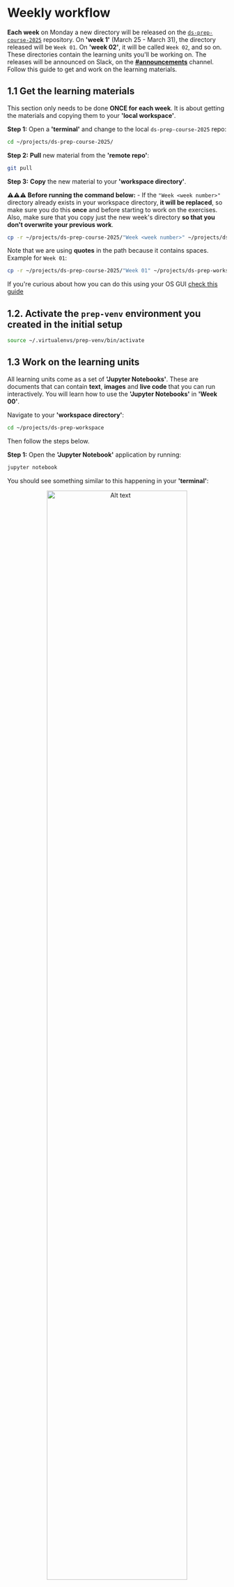 # Weekly workflow

**Each week** on Monday a new directory will be released on the [`ds-prep-course-2025`](https://github.com/LDSSA/ds-prep-course-2025) repository. On **'week 1'** (March 25 - March 31), the directory released will be `Week 01`. On **'week 02'**, it will be called `Week 02`, and so on. These directories contain the learning units you'll be working on. The releases will be announced on Slack, on the **[#announcements](https://ldsaprepcourse2025.slack.com/archives/C08F7QPD2LB)** channel. Follow this guide to get and work on the learning materials.

## 1.1 Get the learning materials

This section only needs to be done **ONCE for each week**. It is about getting the materials and copying them to your **'local workspace'**.

**Step 1:** Open a **'terminal'** and change to the local `ds-prep-course-2025` repo:

```bash
cd ~/projects/ds-prep-course-2025/
```

**Step 2:** **Pull** new material from the **'remote repo'**:

```bash
git pull
```

**Step 3:** **Copy** the new material to your **'workspace directory'**.

**⚠️⚠️⚠️ Before running the command below:** - If the `"Week <week number>"` directory already exists in your workspace directory, **it will be replaced**, so make sure you do this **once** and before starting to work on the exercises. Also, make sure that you copy just the new week's directory **so that you don't overwrite your previous work**.

```bash
cp -r ~/projects/ds-prep-course-2025/"Week <week number>" ~/projects/ds-prep-workspace/
```

Note that we are using **quotes** in the path because it contains spaces. Example for `Week 01`:

```bash
cp -r ~/projects/ds-prep-course-2025/"Week 01" ~/projects/ds-prep-workspace/
```

If you're curious about how you can do this using your OS GUI [check this guide](docs/guides/using_os_gui_to_manage_directories.md)

## 1.2. Activate the `prep-venv` environment you created in the initial setup

```bash
source ~/.virtualenvs/prep-venv/bin/activate
```

## 1.3 Work on the learning units

All learning units come as a set of **'Jupyter Notebooks'**. These are documents that can contain **text**, **images** and **live code** that you can run interactively. You will learn how to use the **'Jupyter Notebooks'** in **'Week 00'**.

Navigate to your **'workspace directory'**:

```bash
cd ~/projects/ds-prep-workspace
```

Then follow the steps below.

**Step 1:** Open the **'Jupyter Notebook'** application by running:

```bash
jupyter notebook
```

You should see something similar to this happening in your **'terminal'**:

<div style="text-align: center;">
  <img src='media//jupyter_terminal.png' alt='Alt text'  width="80%" />
</div>

and your browser should pop up with **'Jupyter notebook'** open. However, if this does not happen, you can simply **copy the link** you see on your terminal (the one that starts with `http://localhost`) and **paste** it in your **'browser's address bar'**.

**Note:** If you see some scary looking messages, don't worry, you can just ignore them.

**Step 2:** Work on the learning unit (**SLU**).

⚠️ **Important:** **ALWAYS** work on the files in your `ds-prep-workspace` repository. **<span style="color: red;">NEVER</span>** work on the files inside in the `ds-prep-course-2025` repository!

- Study the **'Learning Notebook'**. You can interact with the notebook and try out the code.

- Complete the tasks in the **'Exercise Notebook'**. Don't forget to save your work as you go along! Sometimes there will be more Exercise notebooks and they will be numbered. In that case, if you are a complete beginner, start with notebook 0, then proceed to notebook 1. If you are planning to apply for the Starters academy, complete also notebook 2. You can skip notebook 0 if you already have some programming experience.

> 📝 **Note:** You may eventually also find **'Extra Notebooks'** and **'Example Notebooks'** in some **SLU**s

> ⚠️ **Reminder:** Save your work regularly! Although **'Jupyter Notebook'** autosaves your documents, it may encounter issues and disable autosave without warning, risking loss of work if you exit without saving.

<a name="link-to-grading"></a>
**Step 3:** Grading the exercise notebook

Once you've solved all the exercises, we recommend following this simple checklist to avoid unexpected surprises:

1.  Save the Exercise notebook (again)
2.  Run "Restart & Run All"

    <div style="text-align: center;">
      <img src='media//jupyter_clear_and_run.png' alt='Alt text' />
    </div>

3.  **Ensure that the last cell of the notebook has been executed** as represented by a number between brackets beside the top left of the cell. If instead of a number you see a '\*', the cell is still busy and the exercise notebook is not ready for submission.

    <div style="text-align: center;">
      <img src='media//notebook_busy_cell.png' alt='Alt text' />
    </div>

4.  At this point the notebook should have run without any error messages showing up.

    <div style="text-align: center;">
      <img src='media//terminal_notebook.png' alt='Alt text' width="70%" />
    </div>

5.  Close all the notebooks, return to the terminal and stop the notebook server by typing `Ctrl+C+C` (`Ctrl` and two times `C` ).



6.  Get your Slack ID (read [this](https://moshfeu.medium.com/how-to-find-my-member-id-in-slack-workspace-d4bba942e38c) if you don't know where to find it) and submit the notebook to the portal. **The virtual environment has to be activated and you have be in the learning unit directory!**

<!-- [portal](https://prep-course-portal.ldsacademy.org/) -->

7. Make sure that you are in the correct SLU directory:

    ```bash
    cd ~/projects/ds-prep-workspace/"Week <week number>"/"<SLU name>"
    ```

    **Example:** For **'Week 00'** you'd do:

    ```bash
    cd ~/projects/ds-prep-workspace/"Week 00"/"SLU00 - Jupyter Notebook"
    ```

8. Submit the notebook to the portal:

    ```bash
    python submit.py --notebook "Exercise notebook" --slackid "YOUR_SLACK_ID"
    ```

    With numbered Exercise notebooks, include the number like this:
    
    ```bash
    python submit.py --notebook "Exercise notebook 1" --slackid "YOUR_SLACK_ID"
    ```

    It can take a while for the submission to get through. If it worked out, you should get a message like this one. You will see your grade (score) and the learning unit number.

    ```bash
    20.0
    {'learning_unit': 0, 'exercise_notebook': 1, 'slackid': 'U04ST63FC02', 'score': 20.0}
    Success!
    {"id":10,"created":"2023-03-26T00:40:17.603128Z", "slackid":"U04ST63FC02", "learning_unit" 0, "exercise_notebook":1, "score":20.0}
    ```

Your submission should now be on the portal. The submissions are ordered by the learning unit number, then chronologically. The easiest way to find your submission is to search for your Slack ID. Use `Ctrl+F` to search for your Slack ID. You can then click on your Slack ID to see all your submissions.

<!-- [portal](https://prep-course-portal.ldsacademy.org/) -->

**Step 4:** **'Commit'** and **'push'**

Now is the time to transfer your work from the **'local workspace'** repo to the **'remote workspace'** repo on **'GitHub'**.

1.  Open a **'terminal'** and navigate to your **'local workspace'**:

    ```bash
    cd ~/projects/ds-prep-workspace
    ```

2.  These steps will take a snapshot of your **'local workspace'** in this moment in time and transfer it to your **'remote workspace'** repo. You will understand them once your have studied SLU03.

    ```bash
    git add .
    ```

    ```bash
    git commit -m "Exercises for Week <week number>"
    ```

    ```bash
    git push
    ```

You'll be asked for your **'Git'** username and password - enter your **'token'** for the password.

## 1.4. Updates of the learning units

As much as we try and have processes in place to prevent errors and bugs in the learning units, some make it through to you.

If the problem is **not in the 'exercise notebook'** you can just pull the new version from the `ds-prep-course-2025` repo and replace the file in your `ds-prep-workspace` (steps 1 and 2 from [section 1.1](#11-get-the-learning-materials)). Make sure to replace **just the new file** and not overwrite any work you already did in the exercise notebook.

If the correction is in the **'exercise notebook'**, however, **you can't just replace the file because your work is there and you'll lose it**!

When a new version of the **'exercise notebook'** is released (and announced) you will have to copy the work you already did to the new version of the notebook:

1. Rename the old exercise notebook;
1. Copy the new exercise notebook over;
1. Open both exercise notebooks and copy paste your solutions to the new notebook.

We understand that it's not ideal and we are working on improving this workflow.
